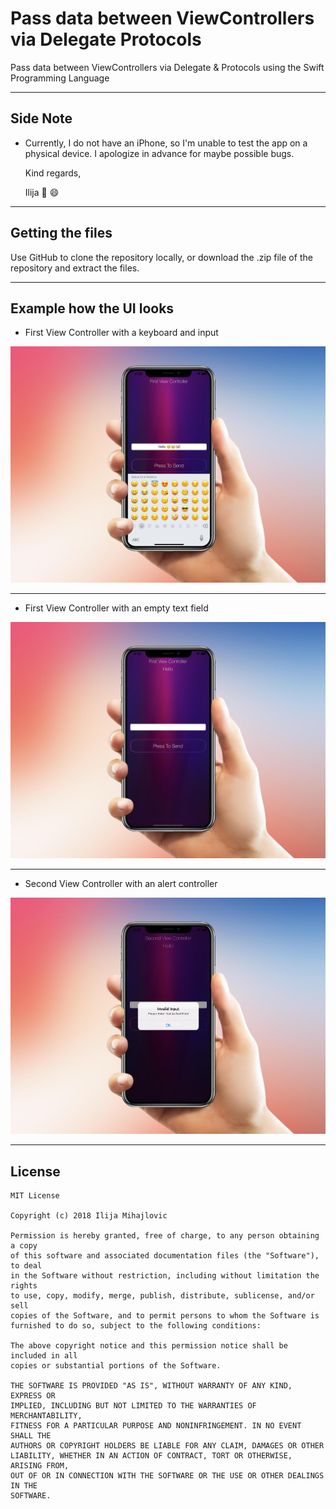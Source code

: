 # Pass data between ViewControllers via Delegate Protocols
Pass data between ViewControllers via Delegate & Protocols using the Swift Programming Language
___

## Side Note
* Currently, I do not have an iPhone, so I'm unable to test the app on a physical device. I apologize in advance for maybe possible bugs.

   Kind regards,

   Ilija 🖖 😄
___

## Getting the files

Use GitHub to clone the repository locally, or download the .zip file of the repository and extract the files.
___

## Example how the UI looks

* First View Controller with a keyboard and input 
<img src="Images/SendDataBetweenVC.jpg" width="800" >

___

* First View Controller with an empty text field
<img src="Images/PassDataBetweenVCFirstScreen.jpg" width="800" >

___

* Second View Controller with an alert controller
<img src="Images/PassDataBetweenVCInvalidInput.jpg" width="800" >

___

## License
```
MIT License

Copyright (c) 2018 Ilija Mihajlovic

Permission is hereby granted, free of charge, to any person obtaining a copy
of this software and associated documentation files (the "Software"), to deal
in the Software without restriction, including without limitation the rights
to use, copy, modify, merge, publish, distribute, sublicense, and/or sell
copies of the Software, and to permit persons to whom the Software is
furnished to do so, subject to the following conditions:

The above copyright notice and this permission notice shall be included in all
copies or substantial portions of the Software.

THE SOFTWARE IS PROVIDED "AS IS", WITHOUT WARRANTY OF ANY KIND, EXPRESS OR
IMPLIED, INCLUDING BUT NOT LIMITED TO THE WARRANTIES OF MERCHANTABILITY,
FITNESS FOR A PARTICULAR PURPOSE AND NONINFRINGEMENT. IN NO EVENT SHALL THE
AUTHORS OR COPYRIGHT HOLDERS BE LIABLE FOR ANY CLAIM, DAMAGES OR OTHER
LIABILITY, WHETHER IN AN ACTION OF CONTRACT, TORT OR OTHERWISE, ARISING FROM,
OUT OF OR IN CONNECTION WITH THE SOFTWARE OR THE USE OR OTHER DEALINGS IN THE
SOFTWARE.
```
